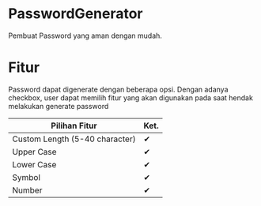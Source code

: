 # PasswordGenerator
Pembuat Password yang aman dengan mudah.

# Fitur
Password dapat digenerate dengan beberapa opsi. Dengan adanya checkbox, user dapat memilih fitur yang akan digunakan pada saat hendak melakukan generate password

| Pilihan Fitur                                                              | Ket. |
|---------------------------------------------------------------|---|
| Custom Length (5-40 character)                        | ✔ |
| Upper Case                                               | ✔ |
| Lower Case                                            | ✔ |
| Symbol                                                  | ✔ |
| Number                                                | ✔ |

